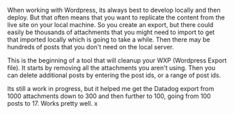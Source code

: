 When working with Wordpress, its always best to develop locally and then deploy. But that often means that you want to replicate the content from the live site on your local machine. So you create an export, but there could easily be thousands of attachments that you might need to import to get that imported locally which is going to take a while. Then there may be hundreds of posts that you don't need on the local server. 

This is the beginning of a tool that will cleanup your WXP (Wordpress Export file). It starts by removing all the attachments you aren't using. Then you can delete additional posts by entering the post ids, or a range of post ids. 

Its still a work in progress, but it helped me get the Datadog export from 1000 attachments down to 300 and then further to 100, going from 100 posts to 17. Works pretty well. x
